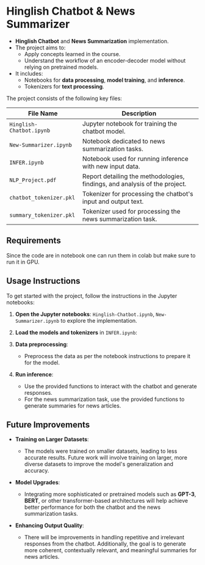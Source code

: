 # Hinglish Chatbot & News Summarizer
- **Hinglish Chatbot** and **News Summarization** implementation.
- The project aims to:
  - Apply concepts learned in the course.
  - Understand the workflow of an encoder-decoder model without relying on pretrained models.
- It includes:
  - Notebooks for **data processing**, **model training**, and **inference**.
  - Tokenizers for **text processing**.
    
The project consists of the following key files:

| **File Name**               | **Description**                                                                 |
|-----------------------------|---------------------------------------------------------------------------------|
| `Hinglish-Chatbot.ipynb`     | Jupyter notebook for training the chatbot model.                               |
| `New-Summarizer.ipynb`       | Notebook dedicated to news summarization tasks.                                |
| `INFER.ipynb`                | Notebook used for running inference with new input data.                       |
| `NLP_Project.pdf`            | Report detailing the methodologies, findings, and analysis of the project.     |
| `chatbot_tokenizer.pkl`      | Tokenizer for processing the chatbot's input and output text.                  |
| `summary_tokenizer.pkl`      | Tokenizer used for processing the news summarization task.                    |


## Requirements

Since the code are in notebook one can run them in colab but make sure to run it in GPU.

## Usage Instructions

To get started with the project, follow the instructions in the Jupyter notebooks:

1. **Open the Jupyter notebooks**: `Hinglish-Chatbot.ipynb`, `New-Summarizer.ipynb` to explore the implementation.
   
2. **Load the models and tokenizers** in `INFER.ipynb`: 

3. **Data preprocessing**: 
   - Preprocess the data as per the notebook instructions to prepare it for the model.

4. **Run inference**: 
   - Use the provided functions to interact with the chatbot and generate responses.
   - For the news summarization task, use the provided functions to generate summaries for news articles.
     
## Future Improvements

- **Training on Larger Datasets**:
  - The models were trained on smaller datasets, leading to less accurate results. Future work will involve training on larger, more diverse datasets to improve the model's generalization and accuracy.

- **Model Upgrades**:
  - Integrating more sophisticated or pretrained models such as **GPT-3**, **BERT**, or other transformer-based architectures will help achieve better performance for both the chatbot and the news summarization tasks.

- **Enhancing Output Quality**:
  - There will be improvements in handling repetitive and irrelevant responses from the chatbot. Additionally, the goal is to generate more coherent, contextually relevant, and meaningful summaries for news articles.

